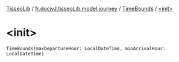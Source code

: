 [TisseoLib](../../index.md) / [fr.docjyJ.tisseoLib.model.journey](../index.md) / [TimeBounds](index.md) / [&lt;init&gt;](./-init-.md)

# &lt;init&gt;

`TimeBounds(maxDepartureHour: LocalDateTime, minArrivalHour: LocalDateTime)`